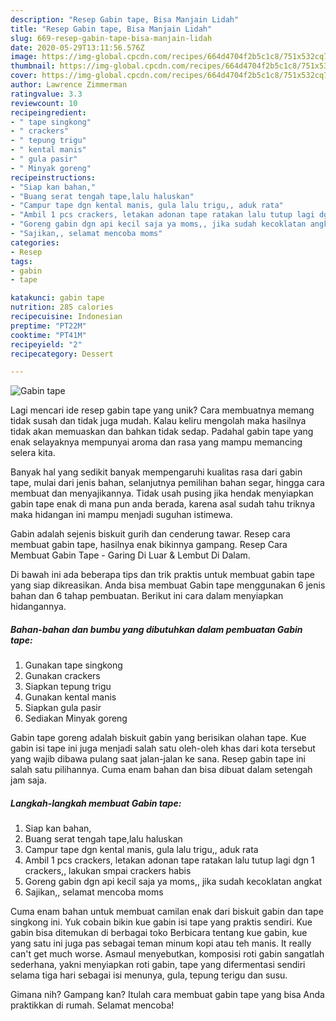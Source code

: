 ```yaml
---
description: "Resep Gabin tape, Bisa Manjain Lidah"
title: "Resep Gabin tape, Bisa Manjain Lidah"
slug: 669-resep-gabin-tape-bisa-manjain-lidah
date: 2020-05-29T13:11:56.576Z
image: https://img-global.cpcdn.com/recipes/664d4704f2b5c1c8/751x532cq70/gabin-tape-foto-resep-utama.jpg
thumbnail: https://img-global.cpcdn.com/recipes/664d4704f2b5c1c8/751x532cq70/gabin-tape-foto-resep-utama.jpg
cover: https://img-global.cpcdn.com/recipes/664d4704f2b5c1c8/751x532cq70/gabin-tape-foto-resep-utama.jpg
author: Lawrence Zimmerman
ratingvalue: 3.3
reviewcount: 10
recipeingredient:
- " tape singkong"
- " crackers"
- " tepung trigu"
- " kental manis"
- " gula pasir"
- " Minyak goreng"
recipeinstructions:
- "Siap kan bahan,"
- "Buang serat tengah tape,lalu haluskan"
- "Campur tape dgn kental manis, gula lalu trigu,, aduk rata"
- "Ambil 1 pcs crackers, letakan adonan tape ratakan lalu tutup lagi dgn 1 crackers,, lakukan smpai crackers habis"
- "Goreng gabin dgn api kecil saja ya moms,, jika sudah kecoklatan angkat"
- "Sajikan,, selamat mencoba moms"
categories:
- Resep
tags:
- gabin
- tape

katakunci: gabin tape 
nutrition: 285 calories
recipecuisine: Indonesian
preptime: "PT22M"
cooktime: "PT41M"
recipeyield: "2"
recipecategory: Dessert

---
```



![Gabin tape](https://img-global.cpcdn.com/recipes/664d4704f2b5c1c8/751x532cq70/gabin-tape-foto-resep-utama.jpg)

Lagi mencari ide resep gabin tape yang unik? Cara membuatnya memang tidak susah dan tidak juga mudah. Kalau keliru mengolah maka hasilnya tidak akan memuaskan dan bahkan tidak sedap. Padahal gabin tape yang enak selayaknya mempunyai aroma dan rasa yang mampu memancing selera kita.

Banyak hal yang sedikit banyak mempengaruhi kualitas rasa dari gabin tape, mulai dari jenis bahan, selanjutnya pemilihan bahan segar, hingga cara membuat dan menyajikannya. Tidak usah pusing jika hendak menyiapkan gabin tape enak di mana pun anda berada, karena asal sudah tahu triknya maka hidangan ini mampu menjadi suguhan istimewa.

Gabin adalah sejenis biskuit gurih dan cenderung tawar. Resep cara membuat gabin tape, hasilnya enak bikinnya gampang. Resep Cara Membuat Gabin Tape - Garing Di Luar &amp; Lembut Di Dalam.


Di bawah ini ada beberapa tips dan trik praktis untuk membuat gabin tape yang siap dikreasikan. Anda bisa membuat Gabin tape menggunakan 6 jenis bahan dan 6 tahap pembuatan. Berikut ini cara dalam menyiapkan hidangannya.

<!--inarticleads1-->

##### Bahan-bahan dan bumbu yang dibutuhkan dalam pembuatan Gabin tape:

1. Gunakan  tape singkong
1. Gunakan  crackers
1. Siapkan  tepung trigu
1. Gunakan  kental manis
1. Siapkan  gula pasir
1. Sediakan  Minyak goreng


Gabin tape goreng adalah biskuit gabin yang berisikan olahan tape. Kue gabin isi tape ini juga menjadi salah satu oleh-oleh khas dari kota tersebut yang wajib dibawa pulang saat jalan-jalan ke sana. Resep gabin tape ini salah satu pilihannya. Cuma enam bahan dan bisa dibuat dalam setengah jam saja. 

<!--inarticleads2-->

##### Langkah-langkah membuat Gabin tape:

1. Siap kan bahan,
1. Buang serat tengah tape,lalu haluskan
1. Campur tape dgn kental manis, gula lalu trigu,, aduk rata
1. Ambil 1 pcs crackers, letakan adonan tape ratakan lalu tutup lagi dgn 1 crackers,, lakukan smpai crackers habis
1. Goreng gabin dgn api kecil saja ya moms,, jika sudah kecoklatan angkat
1. Sajikan,, selamat mencoba moms


Cuma enam bahan untuk membuat camilan enak dari biskuit gabin dan tape singkong ini. Yuk cobain bikin kue gabin isi tape yang praktis sendiri. Kue gabin bisa ditemukan di berbagai toko Berbicara tentang kue gabin, kue yang satu ini juga pas sebagai teman minum kopi atau teh manis. It really can&#39;t get much worse. Asmaul menyebutkan, komposisi roti gabin sangatlah sederhana, yakni menyiapkan roti gabin, tape yang difermentasi sendiri selama tiga hari sebagai isi menunya, gula, tepung terigu dan susu. 

Gimana nih? Gampang kan? Itulah cara membuat gabin tape yang bisa Anda praktikkan di rumah. Selamat mencoba!
